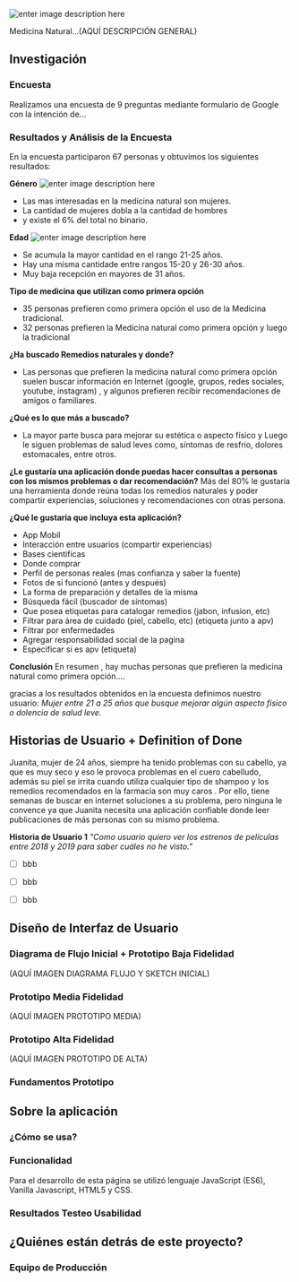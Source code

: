![enter image description here](http://subirimagen.me/uploads/20190207185555.png)

  Medicina Natural...(AQUÍ DESCRIPCIÓN GENERAL)

  

## Investigación
 

### Encuesta
 
Realizamos una encuesta de 9 preguntas mediante formulario de Google con la intención de...

  

### Resultados y Análisis de la Encuesta

En la encuesta participaron 67 personas y obtuvimos los siguientes resultados:

**Género**
![enter image description here](http://subirimagen.me/uploads/20190207193217.png)

- Las mas interesadas en la medicina natural son mujeres.
- La cantidad de mujeres dobla a la cantidad de hombres
- y existe el 6% del total no binario.



**Edad**
![enter image description here](http://subirimagen.me/uploads/20190207193739.png)

- Se acumula la mayor cantidad en el rango 21-25 años.
- Hay una misma cantidade entre rangos 15-20 y 26-30 años.
- Muy baja recepción en mayores de 31 años.

**Tipo de medicina que utilizan como primera opción**
- 35 personas prefieren como primera opción el uso de la Medicina tradicional.
- 32 personas prefieren la Medicina natural como primera opción y luego la tradicional

**¿Ha buscado Remedios naturales y donde?**

- Las personas que prefieren la medicina natural como primera opción suelen buscar  información en Internet (google, grupos, redes sociales, youtube, instagram) , y algunos prefieren recibir recomendaciones de amigos o familiares.

**¿Qué es lo que más a buscado?**
- La mayor parte busca para mejorar su estética o aspecto físico y Luego le siguen problemas de salud leves como, síntomas de resfrio, dolores estomacales, entre otros.

**¿Le gustaría una aplicación donde puedas hacer consultas a personas con los mismos problemas o dar recomendación?**
Más del 80% le gustaría una herramienta donde reúna todas los remedios naturales y poder compartir experiencias, soluciones y recomendaciones   con otras persona.

**¿Qué le gustaría que incluya esta aplicación?**
- App Mobil
- Interacción entre usuarios (compartir experiencias)
- Bases cientificas
- Donde comprar
- Perfil de personas reales (mas confianza y saber la fuente)
- Fotos de si funcionó (antes y después)
- La forma de preparación y detalles de la misma
- Búsqueda fácil (buscador de síntomas)
- Que posea etiquetas para catalogar remedios (jabon, infusion, etc)
- Filtrar para área de cuidado (piel, cabello, etc) (etiqueta junto a apv)
- Filtrar por enfermedades
- Agregar responsabilidad social de la pagina
- Especificar si es apv (etiqueta)




**Conclusión**
En resumen , hay muchas personas que prefieren la medicina natural como primera opción....

gracias a los resultados obtenidos en la encuesta definimos nuestro usuario:
*Mujer entre 21 a 25 años que busque mejorar algún aspecto físico o dolencia de salud leve.*

   

## Historias de Usuario + Definition of Done

  

Juanita, mujer de 24 años, siempre ha tenido problemas con su cabello, ya que es muy seco y eso le provoca problemas en el cuero cabelludo, además su piel se irrita cuando utiliza cualquier tipo de shampoo y los remedios recomendados en la farmacia son muy caros . Por ello, tiene semanas de buscar en internet soluciones a su problema, pero ninguna le convence ya que Juanita necesita una aplicación confiable donde leer publicaciones de más personas con su mismo problema.
 


**Historia de Usuario 1**
_"Como usuario quiero ver los estrenos de películas entre 2018 y 2019 para saber cuáles no he visto."_

- [ ] bbb

- [ ] bbb

- [ ] bbb

  
  
  
  

## Diseño de Interfaz de Usuario

  

### Diagrama de Flujo Inicial + Prototipo Baja Fidelidad

  

(AQUÍ IMAGEN DIAGRAMA FLUJO Y SKETCH INICIAL)

  

### Prototipo Media Fidelidad

(AQUÍ IMAGEN PROTOTIPO MEDIA)

### Prototipo Alta Fidelidad

(AQUÍ IMAGEN PROTOTIPO DE ALTA)

  

### Fundamentos Prototipo

  

## Sobre la aplicación

  

### ¿Cómo se usa?

  

### Funcionalidad

Para el desarrollo de esta página se utilizó lenguaje JavaScript (ES6), Vanilla Javascript, HTML5 y CSS.

  

### Resultados Testeo Usabilidad

  
  

## ¿Quiénes están detrás de este proyecto?

  

### Equipo de Producción